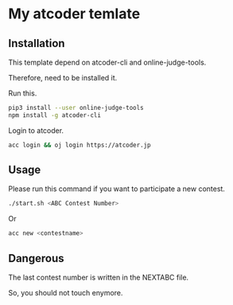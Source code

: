 # My atcoder temlate

## Installation

This template depend on atcoder-cli and online-judge-tools.

Therefore, need to be installed it.

Run this.

```bash
pip3 install --user online-judge-tools
npm install -g atcoder-cli
```

Login to atcoder.

```bash
acc login && oj login https://atcoder.jp
```

## Usage

Please run this command if you want to participate a new contest.

```bash
./start.sh <ABC Contest Number>
```

Or

```bash
acc new <contestname>
```

## Dangerous

The last contest number is written in the NEXTABC file.

So, you should not touch enymore.
